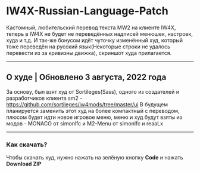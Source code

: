 # IW4X-Russian-Language-Patch
Кастомный, любительский перевод текста MW2 на клиенте IW4X, теперь в IW4X не будет не переведённых надписей менюшек, настроек, худа и т.д. И так-же бонусом идёт чуточку изменённый худ, который тоже переведён на русский язык(Некоторые строки не удалось перевести из за кривизны движка), скриншот худа прилагается.
____
## О худе | Обновлено 3 августа, 2022 года
За основу, был взят худ от Sortileges(Sass), одного из создателей и разработчиков клиента sm2 - https://github.com/sortileges/iw4mods/tree/master/ui
В будущем планируется заменить этот худ на более компактный с переводом, плюсом будет идти новое игровое меню, меню и худ будут взяты из модов - MONACO от simonlfc и M2-Menu от simonlfc и reaaLx
____
### Как скачать?
Чтобы скачать худ, нужно нажать на зелёную кнопку **Code** и нажать **Download ZIP**
